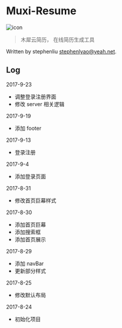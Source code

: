 Muxi-Resume
===========
![icon](https://user-images.githubusercontent.com/11830681/30630101-bc0cb466-9da4-11e7-9639-fc103d6722ea.png)

> 木犀云简历， 在线简历生成工具

Written by stephenliu <stephenlyao@yeah.net>.

## Log
2017-9-23
+ 调整登录注册界面
+ 修改 server 相关逻辑

2017-9-19
+ 添加 footer

2017-9-13  
+ 登录注册

2017-9-4
+ 添加登录页面

2017-8-31  
+ 修改首页巨幕样式

2017-8-30  
+ 添加首页巨幕  
+ 添加搜索框
+ 添加首页展示

2017-8-29  
+ 添加 navBar
+ 更新部分样式

2017-8-25  
+ 修改默认布局

2017-8-24  
+ 初始化项目
